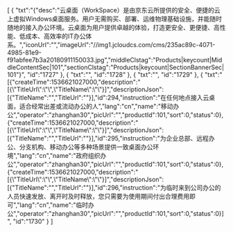 [
	{
		"txt":"{\"desc\":\"云桌面（WorkSpace）是由京东云所提供的安全、便捷的云上虚拟Windows桌面服务。用户无需购买、部署、运维物理基础设施，并能随时随地的接入办公环境。云桌面为用户提供卓越的体验，打造更安全、更便捷、高性能、低成本、高效率的IT办公体系。\",\"iconUrl\":\"\",\"imageUrl\":\"//img1.jcloudcs.com/cms/235ac89c-4071-4985-81e9-f91abfee7b3a20180911150033.jpg\",\"middleClstag\":\"Products|keycount|MiddleContentSec|101\",\"sectionClstag\":\"Products|keycount|SectionBannerSec|101\"}",
		"id":"1727"
	},
	{
		"txt":"",
		"id":"1728"
	},
	{
		"txt":"",
		"id":"1729"
	},
	{
		"txt":"[{\"createTime\":1536621027000,\"description\":\"[{\\\"TitleUrl\\\":\\\"\\\",\\\"TitleName\\\":\\\"\\\"}]\",\"descriptionJson\":[{\"TitleName\":\"\",\"TitleUrl\":\"\"}],\"id\":294,\"instruction\":\"在任何地点接入云桌面，适合经常出差或流动办公的人\",\"lang\":\"cn\",\"name\":\"移动办公\",\"operator\":\"zhanghan30\",\"picUrl\":\"\",\"productId\":101,\"sort\":0,\"status\":0},{\"createTime\":1536621027000,\"description\":\"[{\\\"TitleUrl\\\":\\\"\\\",\\\"TitleName\\\":\\\"\\\"}]\",\"descriptionJson\":[{\"TitleName\":\"\",\"TitleUrl\":\"\"}],\"id\":295,\"instruction\":\"为企业总部、远程办公、分支机构、移动办公等多种场景提供一致桌面办公环境\",\"lang\":\"cn\",\"name\":\"政府组织办公\",\"operator\":\"zhanghan30\",\"picUrl\":\"\",\"productId\":101,\"sort\":0,\"status\":0},{\"createTime\":1536621027000,\"description\":\"[{\\\"TitleUrl\\\":\\\"\\\",\\\"TitleName\\\":\\\"\\\"}]\",\"descriptionJson\":[{\"TitleName\":\"\",\"TitleUrl\":\"\"}],\"id\":296,\"instruction\":\"为临时来到公司办公的人员快速发放、离开时及时释放，您只需要为使用期间付出合理费用即可\",\"lang\":\"cn\",\"name\":\"临时办公\",\"operator\":\"zhanghan30\",\"picUrl\":\"\",\"productId\":101,\"sort\":0,\"status\":0}]",
		"id":"1730"
	}
]